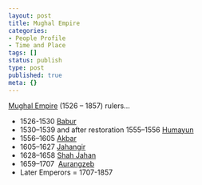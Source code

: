 ```yaml
---
layout: post
title: Mughal Empire
categories:
- People Profile
- Time and Place
tags: []
status: publish
type: post
published: true
meta: {}
---
```

<a href="http://en.wikipedia.org/wiki/Mughal_Empire">Mughal Empire</a> (1526 – 1857) rulers...
<ul>
	<li>1526-1530 <a href="http://en.wikipedia.org/wiki/Babur">Babur </a></li>
	<li>1530–1539 and after restoration 1555–1556 <a href="http://en.wikipedia.org/wiki/Humayun">Humayun </a></li>
	<li>1556–1605 <a href="http://en.wikipedia.org/wiki/Akbar">Akbar </a></li>
	<li>1605–1627 <a href="http://en.wikipedia.org/wiki/Jahangir">Jahangir </a></li>
	<li>1628–1658 <a href="http://en.wikipedia.org/wiki/Shah_Jahan">Shah Jahan </a></li>
	<li>1659–1707  <a href="http://en.wikipedia.org/wiki/Aurangzeb">Aurangzeb </a></li>
	<li>Later Emperors = 1707-1857</li>
</ul>
